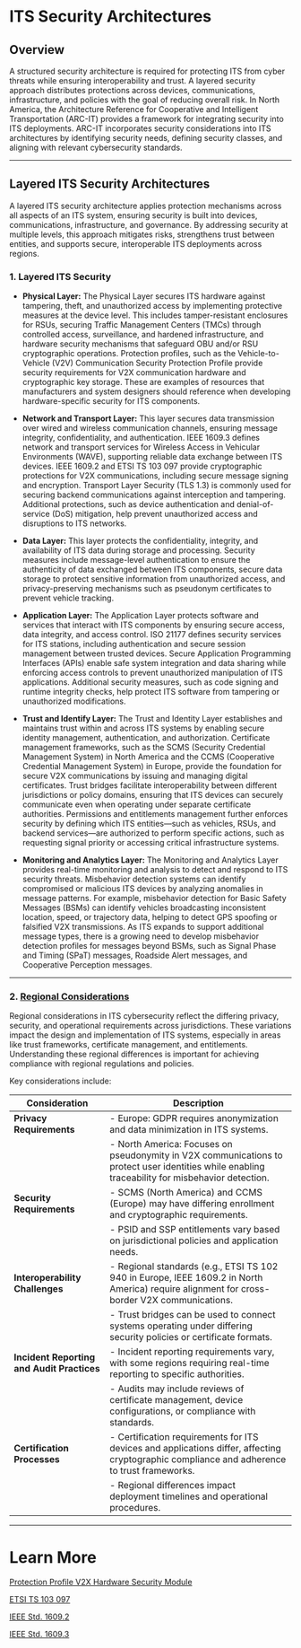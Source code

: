 # ITS Security Architectures

## Overview
A structured security architecture is required for protecting ITS from cyber threats while ensuring interoperability and trust. A layered security approach distributes protections across devices, communications, infrastructure, and policies with the goal of reducing overall risk. In North America, the Architecture Reference for Cooperative and Intelligent Transportation (ARC-IT) provides a framework for integrating security into ITS deployments. ARC-IT incorporates security considerations into ITS architectures by identifying security needs, defining security classes, and aligning with relevant cybersecurity standards.

---


## Layered ITS Security Architectures

A layered ITS security architecture applies protection mechanisms across all aspects of an ITS system, ensuring security is built into devices, communications, infrastructure, and governance. By addressing security at multiple levels, this approach mitigates risks, strengthens trust between entities, and supports secure, interoperable ITS deployments across regions. 

### 1. Layered ITS Security

- **Physical Layer:** The Physical Layer secures ITS hardware against tampering, theft, and unauthorized access by implementing protective measures at the device level. This includes tamper-resistant enclosures for RSUs, securing Traffic Management Centers (TMCs) through controlled access, surveillance, and hardened infrastructure, and hardware security mechanisms that safeguard OBU and/or RSU cryptographic operations. Protection profiles, such as the Vehicle-to-Vehicle (V2V) Communication Security Protection Profile provide security requirements for V2X communication hardware and cryptographic key storage. These are examples of resources that manufacturers and system designers should reference when developing hardware-specific security for ITS components.

- **Network and Transport Layer:** This layer secures data transmission over wired and wireless communication channels, ensuring message integrity, confidentiality, and authentication. IEEE 1609.3 defines network and transport services for Wireless Access in Vehicular Environments (WAVE), supporting reliable data exchange between ITS devices. IEEE 1609.2 and ETSI TS 103 097 provide cryptographic protections for V2X communications, including secure message signing and encryption. Transport Layer Security (TLS 1.3) is commonly used for securing backend communications against interception and tampering. Additional protections, such as device authentication and denial-of-service (DoS) mitigation, help prevent unauthorized access and disruptions to ITS networks.

- **Data Layer:** This layer protects the confidentiality, integrity, and availability of ITS data during storage and processing. Security measures include message-level authentication to ensure the authenticity of data exchanged between ITS components, secure data storage to protect sensitive information from unauthorized access, and privacy-preserving mechanisms such as pseudonym certificates to prevent vehicle tracking. 

- **Application Layer:** The Application Layer protects software and services that interact with ITS components by ensuring secure access, data integrity, and access control. ISO 21177 defines security services for ITS stations, including authentication and secure session management between trusted devices. Secure Application Programming Interfaces (APIs) enable safe system integration and data sharing while enforcing access controls to prevent unauthorized manipulation of ITS applications. Additional security measures, such as code signing and runtime integrity checks, help protect ITS software from tampering or unauthorized modifications.

- **Trust and Identify Layer:** The Trust and Identity Layer establishes and maintains trust within and across ITS systems by enabling secure identity management, authentication, and authorization. Certificate management frameworks, such as the SCMS (Security Credential Management System) in North America and the CCMS (Cooperative Credential Management System) in Europe, provide the foundation for secure V2X communications by issuing and managing digital certificates. Trust bridges facilitate interoperability between different jurisdictions or policy domains, ensuring that ITS devices can securely communicate even when operating under separate certificate authorities. Permissions and entitlements management further enforces security by defining which ITS entities—such as vehicles, RSUs, and backend services—are authorized to perform specific actions, such as requesting signal priority or accessing critical infrastructure systems.

- **Monitoring and Analytics Layer:** The Monitoring and Analytics Layer provides real-time monitoring and analysis to detect and respond to ITS security threats. Misbehavior detection systems can identify compromised or malicious ITS devices by analyzing anomalies in message patterns. For example, misbehavior detection for Basic Safety Messages (BSMs) can identify vehicles broadcasting inconsistent location, speed, or trajectory data, helping to detect GPS spoofing or falsified V2X transmissions. As ITS expands to support additional message types, there is a growing need to develop misbehavior detection profiles for messages beyond BSMs, such as Signal Phase and Timing (SPaT) messages, Roadside Alert messages, and Cooperative Perception messages. 

---

### 2. [Regional Considerations](regional-considerations.md)
Regional considerations in ITS cybersecurity reflect the differing privacy, security, and operational requirements across jurisdictions. These variations impact the design and implementation of ITS systems, especially in areas like trust frameworks, certificate management, and entitlements. Understanding these regional differences is important for achieving compliance with regional regulations and policies.

Key considerations include:

| **Consideration**            | **Description**                                                                                                                                          |
|-------------------------------|----------------------------------------------------------------------------------------------------------------------------------------------------------|
| **Privacy Requirements**      | - Europe: GDPR requires anonymization and data minimization in ITS systems.                                                                             |
|                               | - North America: Focuses on pseudonymity in V2X communications to protect user identities while enabling traceability for misbehavior detection.         |
| **Security Requirements**     | - SCMS (North America) and CCMS (Europe) may have differing enrollment and cryptographic requirements.                                                      |
|                               | - PSID and SSP entitlements vary based on jurisdictional policies and application needs.                                                                |
| **Interoperability Challenges**| - Regional standards (e.g., ETSI TS 102 940 in Europe, IEEE 1609.2 in North America) require alignment for cross-border V2X communications.             |
|                               | - Trust bridges can be used to connect systems operating under differing security policies or certificate formats.                                                     |
| **Incident Reporting and Audit Practices** | - Incident reporting requirements vary, with some regions requiring real-time reporting to specific authorities.                                                    |
|                               | - Audits may include reviews of certificate management, device configurations, or compliance with standards.                                             |
| **Certification Processes**   | - Certification requirements for ITS devices and applications differ, affecting cryptographic compliance and adherence to trust frameworks.             |
|                               | - Regional differences impact deployment timelines and operational procedures.                                                                          |

---

# Learn More

[Protection Profile V2X Hardware Security Module](https://www.car-2-car.org/fileadmin/documents/Basic_System_Profile/Release_1.3.0/C2CCC_PP_2056_HSM.pdf)

[ETSI TS 103 097](https://www.etsi.org/deliver/etsi_ts/103000_103099/103097/02.01.01_60/ts_103097v020101p.pdf)

[IEEE Std. 1609.2](https://standards.ieee.org/ieee/1609.2/10258/)

[IEEE Std. 1609.3](https://standards.ieee.org/ieee/1609.3/10360/)

